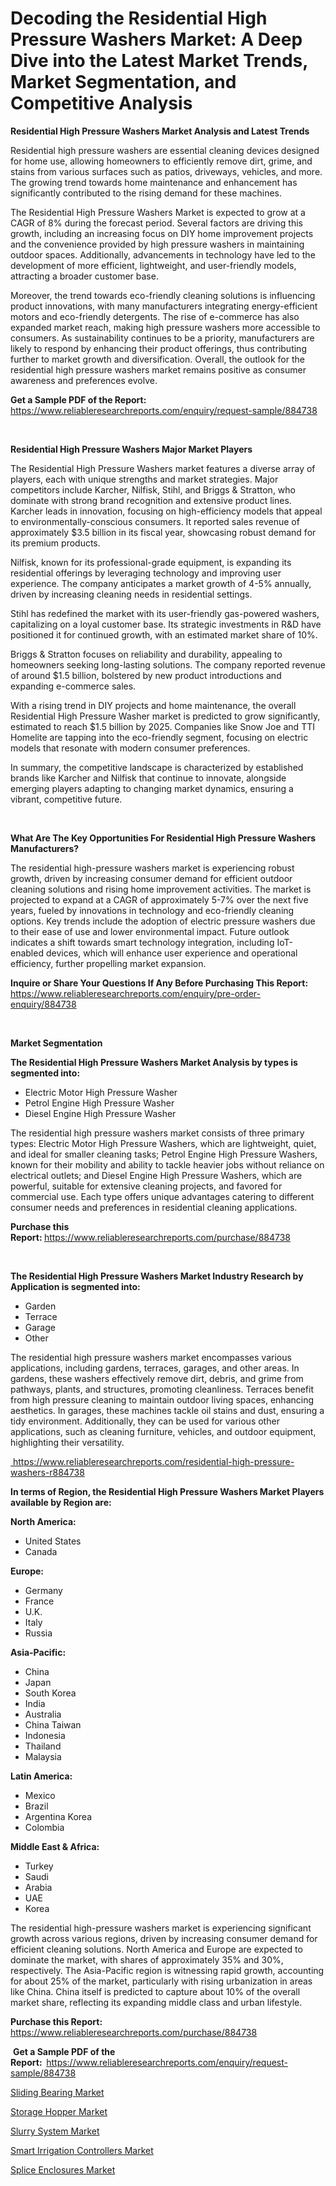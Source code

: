 <p><h1>Decoding the Residential High Pressure Washers Market: A Deep Dive into the Latest Market Trends, Market Segmentation, and Competitive Analysis</h1></p><p><strong>Residential High Pressure Washers Market Analysis and Latest Trends</strong></p>
<p><p>Residential high pressure washers are essential cleaning devices designed for home use, allowing homeowners to efficiently remove dirt, grime, and stains from various surfaces such as patios, driveways, vehicles, and more. The growing trend towards home maintenance and enhancement has significantly contributed to the rising demand for these machines.</p><p>The Residential High Pressure Washers Market is expected to grow at a CAGR of 8% during the forecast period. Several factors are driving this growth, including an increasing focus on DIY home improvement projects and the convenience provided by high pressure washers in maintaining outdoor spaces. Additionally, advancements in technology have led to the development of more efficient, lightweight, and user-friendly models, attracting a broader customer base.</p><p>Moreover, the trend towards eco-friendly cleaning solutions is influencing product innovations, with many manufacturers integrating energy-efficient motors and eco-friendly detergents. The rise of e-commerce has also expanded market reach, making high pressure washers more accessible to consumers. As sustainability continues to be a priority, manufacturers are likely to respond by enhancing their product offerings, thus contributing further to market growth and diversification. Overall, the outlook for the residential high pressure washers market remains positive as consumer awareness and preferences evolve.</p></p>
<p><strong>Get a Sample PDF of the Report:&nbsp;</strong> <a href="https://www.reliableresearchreports.com/enquiry/request-sample/884738?utm_campaign=13&utm_medium=2&utm_source=Github&utm_content=ia&utm_term=11042025&utm_id=residential-high-pressure-washers">https://www.reliableresearchreports.com/enquiry/request-sample/884738</a></p>
<p>&nbsp;</p>
<p><strong>Residential High Pressure Washers Major Market Players</strong></p>
<p><p>The Residential High Pressure Washers market features a diverse array of players, each with unique strengths and market strategies. Major competitors include Karcher, Nilfisk, Stihl, and Briggs & Stratton, who dominate with strong brand recognition and extensive product lines. Karcher leads in innovation, focusing on high-efficiency models that appeal to environmentally-conscious consumers. It reported sales revenue of approximately $3.5 billion in its fiscal year, showcasing robust demand for its premium products.</p><p>Nilfisk, known for its professional-grade equipment, is expanding its residential offerings by leveraging technology and improving user experience. The company anticipates a market growth of 4-5% annually, driven by increasing cleaning needs in residential settings.</p><p>Stihl has redefined the market with its user-friendly gas-powered washers, capitalizing on a loyal customer base. Its strategic investments in R&D have positioned it for continued growth, with an estimated market share of 10%.</p><p>Briggs & Stratton focuses on reliability and durability, appealing to homeowners seeking long-lasting solutions. The company reported revenue of around $1.5 billion, bolstered by new product introductions and expanding e-commerce sales.</p><p>With a rising trend in DIY projects and home maintenance, the overall Residential High Pressure Washer market is predicted to grow significantly, estimated to reach $1.5 billion by 2025. Companies like Snow Joe and TTI Homelite are tapping into the eco-friendly segment, focusing on electric models that resonate with modern consumer preferences.</p><p>In summary, the competitive landscape is characterized by established brands like Karcher and Nilfisk that continue to innovate, alongside emerging players adapting to changing market dynamics, ensuring a vibrant, competitive future.</p></p>
<p>&nbsp;</p>
<p><strong>What Are The Key Opportunities For Residential High Pressure Washers Manufacturers?</strong></p>
<p><p>The residential high-pressure washers market is experiencing robust growth, driven by increasing consumer demand for efficient outdoor cleaning solutions and rising home improvement activities. The market is projected to expand at a CAGR of approximately 5-7% over the next five years, fueled by innovations in technology and eco-friendly cleaning options. Key trends include the adoption of electric pressure washers due to their ease of use and lower environmental impact. Future outlook indicates a shift towards smart technology integration, including IoT-enabled devices, which will enhance user experience and operational efficiency, further propelling market expansion.</p></p>
<p><strong>Inquire or Share Your Questions If Any Before Purchasing This Report:</strong> <a href="https://www.reliableresearchreports.com/enquiry/pre-order-enquiry/884738?utm_campaign=13&utm_medium=2&utm_source=Github&utm_content=ia&utm_term=11042025&utm_id=residential-high-pressure-washers">https://www.reliableresearchreports.com/enquiry/pre-order-enquiry/884738</a></p>
<p>&nbsp;</p>
<p><strong>Market Segmentation</strong></p>
<p><strong>The Residential High Pressure Washers Market Analysis by types is segmented into:</strong></p>
<p><ul><li>Electric Motor High Pressure Washer</li><li>Petrol Engine High Pressure Washer</li><li>Diesel Engine High Pressure Washer</li></ul></p>
<p><p>The residential high pressure washers market consists of three primary types: Electric Motor High Pressure Washers, which are lightweight, quiet, and ideal for smaller cleaning tasks; Petrol Engine High Pressure Washers, known for their mobility and ability to tackle heavier jobs without reliance on electrical outlets; and Diesel Engine High Pressure Washers, which are powerful, suitable for extensive cleaning projects, and favored for commercial use. Each type offers unique advantages catering to different consumer needs and preferences in residential cleaning applications.</p></p>
<p><strong>Purchase this Report:&nbsp;</strong><a href="https://www.reliableresearchreports.com/purchase/884738?utm_campaign=13&utm_medium=2&utm_source=Github&utm_content=ia&utm_term=11042025&utm_id=residential-high-pressure-washers">https://www.reliableresearchreports.com/purchase/884738</a></p>
<p>&nbsp;</p>
<p><strong>The Residential High Pressure Washers Market Industry Research by Application is segmented into:</strong></p>
<p><ul><li>Garden</li><li>Terrace</li><li>Garage</li><li>Other</li></ul></p>
<p><p>The residential high pressure washers market encompasses various applications, including gardens, terraces, garages, and other areas. In gardens, these washers effectively remove dirt, debris, and grime from pathways, plants, and structures, promoting cleanliness. Terraces benefit from high pressure cleaning to maintain outdoor living spaces, enhancing aesthetics. In garages, these machines tackle oil stains and dust, ensuring a tidy environment. Additionally, they can be used for various other applications, such as cleaning furniture, vehicles, and outdoor equipment, highlighting their versatility.</p></p>
<p><a href="https://www.reliableresearchreports.com/residential-high-pressure-washers-r884738?utm_campaign=13&utm_medium=2&utm_source=Github&utm_content=ia&utm_term=11042025&utm_id=residential-high-pressure-washers">&nbsp;https://www.reliableresearchreports.com/residential-high-pressure-washers-r884738</a></p>
<p><strong>In terms of Region, the Residential High Pressure Washers Market Players available by Region are:</strong></p>
<p>
    <p> <strong> North America: </strong>
        <ul>
            <li>United States</li>
            <li>Canada</li>
        </ul>
        </p> 
    <p> <strong> Europe: </strong>
        <ul>
            <li>Germany</li>
            <li>France</li>
            <li>U.K.</li>
            <li>Italy</li>
            <li>Russia</li>
        </ul>
        </p> 
    <p> <strong> Asia-Pacific: </strong>
        <ul>
            <li>China</li>
            <li>Japan</li>
            <li>South Korea</li>
            <li>India</li>
            <li>Australia</li>
            <li>China Taiwan</li>
            <li>Indonesia</li>
            <li>Thailand</li>
            <li>Malaysia</li>
        </ul>
        </p> 
    <p> <strong> Latin America: </strong>
        <ul>
            <li>Mexico</li>
            <li>Brazil</li>
            <li>Argentina Korea</li>
            <li>Colombia</li>
        </ul>
        </p> 
    <p> <strong> Middle East & Africa: </strong>
        <ul>
            <li>Turkey</li>
            <li>Saudi</li>
            <li>Arabia</li>
            <li>UAE</li>
            <li>Korea</li>
        </ul>
    </p>
    </p>
<p><p>The residential high-pressure washers market is experiencing significant growth across various regions, driven by increasing consumer demand for efficient cleaning solutions. North America and Europe are expected to dominate the market, with shares of approximately 35% and 30%, respectively. The Asia-Pacific region is witnessing rapid growth, accounting for about 25% of the market, particularly with rising urbanization in areas like China. China itself is predicted to capture about 10% of the overall market share, reflecting its expanding middle class and urban lifestyle.</p></p>
<p><strong>Purchase this Report: </strong><a href="https://www.reliableresearchreports.com/purchase/884738?utm_campaign=13&utm_medium=2&utm_source=Github&utm_content=ia&utm_term=11042025&utm_id=residential-high-pressure-washers">https://www.reliableresearchreports.com/purchase/884738</a></p>
<p>&nbsp;<strong>Get a Sample PDF of the Report:&nbsp;&nbsp;</strong><a href="https://www.reliableresearchreports.com/enquiry/request-sample/884738?utm_campaign=13&utm_medium=2&utm_source=Github&utm_content=ia&utm_term=11042025&utm_id=residential-high-pressure-washers">https://www.reliableresearchreports.com/enquiry/request-sample/884738</a></p>
<p><strong></strong></p>
<p><p><a href="https://github.com/shpirttangim48/Market-Research-Report-List-1/blob/main/sliding-bearing-market.md?utm_campaign=13&utm_medium=2&utm_source=Github&utm_content=ia&utm_term=11042025&utm_id=residential-high-pressure-washers">Sliding Bearing Market</a></p><p><a href="https://github.com/edriceakeime/Market-Research-Report-List-1/blob/main/storage-hopper-market.md?utm_campaign=13&utm_medium=2&utm_source=Github&utm_content=ia&utm_term=11042025&utm_id=residential-high-pressure-washers">Storage Hopper Market</a></p><p><a href="https://github.com/gakpasulgun/Market-Research-Report-List-1/blob/main/slurry-system-market.md?utm_campaign=13&utm_medium=2&utm_source=Github&utm_content=ia&utm_term=11042025&utm_id=residential-high-pressure-washers">Slurry System Market</a></p><p><a href="https://github.com/snelldimkeod/Market-Research-Report-List-1/blob/main/smart-irrigation-controllers-market.md?utm_campaign=13&utm_medium=2&utm_source=Github&utm_content=ia&utm_term=11042025&utm_id=residential-high-pressure-washers">Smart Irrigation Controllers Market</a></p><p><a href="https://github.com/kitkaeberz5z/Market-Research-Report-List-1/blob/main/splice-enclosures-market.md?utm_campaign=13&utm_medium=2&utm_source=Github&utm_content=ia&utm_term=11042025&utm_id=residential-high-pressure-washers">Splice Enclosures Market</a></p></p>
